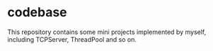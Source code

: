 # codebase
This repository contains some mini projects implemented by myself, including TCPServer, ThreadPool and so on.
